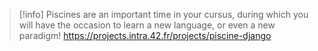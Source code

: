 > [!info]
> Piscines are an important time in your cursus, during which you will have the occasion to learn a new language, or even a new paradigm!
> https://projects.intra.42.fr/projects/piscine-django
